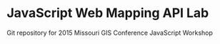 # JavaScript Web Mapping API Lab
Git repository for 2015 Missouri GIS Conference JavaScript Workshop
